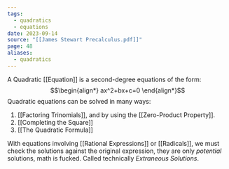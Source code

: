 ```yaml
---
tags:
  - quadratics
  - equations
date: 2023-09-14
source: "[[James Stewart Precalculus.pdf]]"
page: 48
aliases:
  - quadratics
---
```

A Quadratic [[Equation]] is a second-degree equations of the form:
$$\begin{align*}
ax^2+bx+c=0
	\end{align*}$$Quadratic equations can be solved in many ways:
1. [[Factoring Trinomials]], and by using the [[Zero-Product Property]].
2. [[Completing the Square]] 
3. [[The Quadratic Formula]] 

With equations involving [[Rational Expressions]] or [[Radicals]], we must check the solutions against the original expression, they are only *potential* solutions, math is fucked. Called technically *Extraneous Solutions*.

